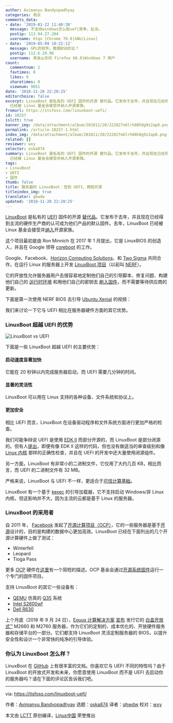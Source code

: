```yaml
---
author: Avimanyu Bandyopadhyay
categories: 观点
comments_data:
- date: '2019-01-22 11:40:38'
  message: 不支持windows怎么和uefi竞争，扯淡。
  postip: 113.94.27.204
  username: htqx [Chrome 70.0|GNU/Linux]
- date: '2019-05-09 10:22:12'
  message: GPL的软件。敢跟BSD的比？
  postip: 112.6.29.96
  username: 来自山东的 Firefox 66.0|Windows 7 用户
count:
  commentnum: 2
  favtimes: 0
  likes: 0
  sharetimes: 0
  viewnum: 9651
date: '2018-11-20 22:20:25'
editorchoice: false
excerpt: LinuxBoot 是私有的 UEFI 固件的开源 替代品。它发布于去年，并且现在已经得到主流的硬件生产商的认可成为他们产品的默认固件。去年，LinuxBoot
  已经被 Linux 基金会接受并纳入开源家族。
fromurl: https://itsfoss.com/linuxboot-uefi/
id: 10257
islctt: true
banner_img: /data/attachment/album/201811/20/222027o6lrh88h8g9z2ap8.png
permalink: /article-10257-1.html
index_img: /data/attachment/album/201811/20/222027o6lrh88h8g9z2ap8.png.thumb.jpg
related: []
reviewer: wxy
selector: oska874
summary: LinuxBoot 是私有的 UEFI 固件的开源 替代品。它发布于去年，并且现在已经得到主流的硬件生产商的认可成为他们产品的默认固件。去年，LinuxBoot
  已经被 Linux 基金会接受并纳入开源家族。
tags:
- LinuxBoot
- UEFI
- 固件
thumb: false
title: 服务器的 LinuxBoot：告别 UEFI、拥抱开源
titleindex_img: true
translator: qhwdw
updated: '2018-11-20 22:20:25'
---
```


[LinuxBoot](https://www.linuxboot.org/) 是私有的 [UEFI](https://itsfoss.com/check-uefi-or-bios/) 固件的开源 [替代品](https://www.phoronix.com/scan.php?page=news_item&px=LinuxBoot-OSFC-2018-State)。它发布于去年，并且现在已经得到主流的硬件生产商的认可成为他们产品的默认固件。去年，LinuxBoot 已经被 Linux 基金会接受并[纳入](https://www.linuxfoundation.org/blog/2018/01/system-startup-gets-a-boost-with-new-linuxboot-project/)开源家族。


这个项目最初是由 Ron Minnich 在 2017 年 1 月提出，它是 LinuxBIOS 的创造人，并且在 Google 领导 [coreboot](https://en.wikipedia.org/wiki/Coreboot) 的工作。


Google、Facebook、[Horizon Computing Solutions](http://www.horizon-computing.com/)、和 [Two Sigma](https://www.twosigma.com/) 共同合作，在运行 Linux 的服务器上开发 [LinuxBoot 项目](https://trmm.net/LinuxBoot_34c3)（以前叫 [NERF](https://trmm.net/NERF)）。


它的开放性允许服务器用户去很容易地定制他们自己的引导脚本、修复问题、构建他们自己的 [运行时环境](https://trmm.net/LinuxBoot_34c3#Runtimes) 和用他们自己的密钥去 [刷入固件](http://www.tech-faq.com/flashing-firmware.html)，而不需要等待供应商的更新。


下面是第一次使用 NERF BIOS 去引导 [Ubuntu Xenial](https://itsfoss.com/features-ubuntu-1604/) 的视频：






我们来讨论一下它与 UEFI 相比在服务器硬件方面的其它优势。


### LinuxBoot 超越 UEFI 的优势


![LinuxBoot vs UEFI](/data/attachment/album/201811/20/222027o6lrh88h8g9z2ap8.png)


下面是一些 LinuxBoot 超越 UEFI 的主要优势：


#### 启动速度显著加快


它能在 20 秒钟以内完成服务器启动，而 UEFI 需要几分钟的时间。


#### 显著的灵活性


LinuxBoot 可以用在 Linux 支持的各种设备、文件系统和协议上。


#### 更加安全


相比 UEFI 而言，LinuxBoot 在设备驱动程序和文件系统方面进行更加严格的检查。


我们可能争辩说 UEFI 是使用 [EDK II](https://www.tianocore.org/) 而部分开源的，而 LinuxBoot 是部分闭源的。但有人[提出](https://media.ccc.de/v/34c3-9056-bringing_linux_back_to_server_boot_roms_with_nerf_and_heads)，即便有像 EDK II 这样的代码，但也没有做适当的审查级别和像 [Linux 内核](https://medium.com/@bhumikagoyal/linux-kernel-development-cycle-52b4c55be06e) 那样的正确性检查，并且在 UEFI 的开发中还大量使用闭源组件。


另一方面，LinuxBoot 有非常小的二进制文件，它仅用了大约几百 KB，相比而言，而 UEFI 的二进制文件有 32 MB。


严格来说，LinuxBoot 与 UEFI 不一样，更适合于[可信计算基础](https://en.wikipedia.org/wiki/Trusted_computing_base)。


LinuxBoot 有一个基于 [kexec](https://en.wikipedia.org/wiki/Kexec) 的引导加载器，它不支持启动 Windows/非 Linux 内核，但这影响并不大，因为主流的云都是基于 Linux 的服务器。


### LinuxBoot 的采用者


自 2011 年， [Facebook](https://github.com/facebook) 发起了[开源计算项目（OCP）](https://en.wikipedia.org/wiki/Open_Compute_Project)，它的一些服务器是基于[开源](https://github.com/opencomputeproject)设计的，目的是构建的数据中心更加高效。LinuxBoot 已经在下面列出的几个开源计算硬件上做了测试：


* Winterfell
* Leopard
* Tioga Pass


更多 [OCP](https://www.networkworld.com/article/3266293/lan-wan/what-is-the-open-compute-project.html) 硬件在[这里](http://hyperscaleit.com/ocp-server-hardware/)有一个简短的描述。OCP 基金会通过[开源系统固件](https://www.opencompute.org/projects/open-system-firmware)运行一个专门的固件项目。


支持 LinuxBoot 的其它一些设备有：


* [QEMU](https://en.wikipedia.org/wiki/QEMU) 仿真的 [Q35](https://wiki.qemu.org/Features/Q35) 系统
* [Intel S2600wf](https://trmm.net/S2600)
* [Dell R630](https://trmm.net/NERF#Installing_on_a_Dell_R630)


上个月底（2018 年 9 月 24 日），[Equus 计算解决方案](https://www.equuscs.com/) [宣布](http://www.dcvelocity.com/products/Software_-_Systems/20180924-equus-compute-solutions-introduces-whitebox-open-m2660-and-m2760-servers/) 发行它的 [白盒开放式™](https://www.equuscs.com/servers/whitebox-open/) M2660 和 M2760 服务器，作为它们的定制的、成本优化的、开放硬件服务器和存储平台的一部分。它们都支持 LinuxBoot 灵活定制服务器的 BIOS，以提升安全性和设计一个非常快的纯净的引导体验。


### 你认为 LinuxBoot 怎么样？


LinuxBoot 在 [GitHub](https://github.com/linuxboot/linuxboot) 上有很丰富的文档。你喜欢它与 UEFI 不同的特性吗？由于 LinuxBoot 的开放式开发和未来，你愿意使用 LinuxBoot 而不是 UEFI 去启动你的服务器吗？请在下面的评论区告诉我们吧。




---


via: <https://itsfoss.com/linuxboot-uefi/>


作者：[Avimanyu Bandyopadhyay](https://itsfoss.com/author/avimanyu/) 选题：[oska874](https://github.com/oska874) 译者：[qhwdw](https://github.com/qhwdw) 校对：[wxy](https://github.com/wxy)


本文由 [LCTT](https://github.com/LCTT/TranslateProject) 原创编译，[Linux中国](https://linux.cn/) 荣誉推出